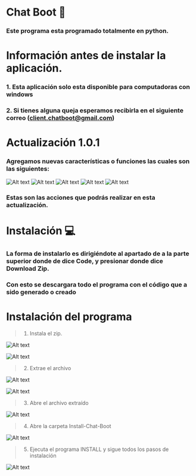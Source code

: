 
# Chat Boot 🤖

### Este programa esta programado totalmente en python.

#
# Información antes de instalar la aplicación.

### 1. Esta aplicación solo esta disponible para computadoras con windows

### 2. Si tienes alguna queja esperamos recibirla en el siguiente correo (client.chatboot@gmail.com)

#
# Actualización 1.0.1

### Agregamos nuevas características o funciones las cuales son las siguientes:

![Alt text](https://i.imgur.com/43kU0dk.png)
![Alt text](https://i.imgur.com/zDijLmw.png)
![Alt text](https://i.imgur.com/xuejQPG.png)
![Alt text](https://i.imgur.com/HWjFQfl.png)
![Alt text](https://i.imgur.com/zgPkkUw.png)


### Estas son las acciones que podrás realizar en esta actualización.

#
# Instalación 💻


### La forma de instalarlo es dirigiéndote al apartado de a la parte superior donde de dice Code, y presionar donde dice Download Zip.
### Con esto se descargara todo el programa con el código que a sido generado o creado

#
# Instalación del programa

>1. Instala el zip.

![Alt text](https://i.imgur.com/77PU9ni.png)

![Alt text](https://i.imgur.com/O6vx95d.png)

>2. Extrae el archivo

![Alt text](https://i.imgur.com/rOPptJo.png)

![Alt text](https://i.imgur.com/wGTQrW2.png)

>3. Abre el archivo extraído

![Alt text](https://i.imgur.com/6UQnTQZ.png)

>4. Abre la carpeta Install-Chat-Boot

![Alt text](https://i.imgur.com/402k5sF.png)

>5. Ejecuta el programa INSTALL y sigue todos los pasos de instalación

![Alt text](https://i.imgur.com/k01MKQv.png)
